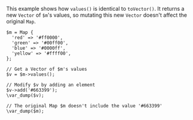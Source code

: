 This example shows how `values()` is identical to `toVector()`. It returns a new `Vector` of `$m`'s values, so mutating this new `Vector` doesn't affect the original `Map`.

```basic-usage.hack
$m = Map {
  'red' => '#ff0000',
  'green' => '#00ff00',
  'blue' => '#0000ff',
  'yellow' => '#ffff00',
};

// Get a Vector of $m's values
$v = $m->values();

// Modify $v by adding an element
$v->add('#663399');
\var_dump($v);

// The original Map $m doesn't include the value '#663399'
\var_dump($m);
```
